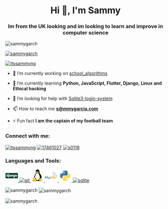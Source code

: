 <h1 align="center">Hi 👋, I'm Sammy</h1>
<h3 align="center">Im from the UK looking and im looking to learn and improve in computer science</h3>

<p align="left"> <img src="https://komarev.com/ghpvc/?username=sammygarch&label=Profile%20views&color=f40b0b&style=plastic" alt="sammygarch" /> </p>

<p align="left"> <a href="https://github.com/ryo-ma/github-profile-trophy"><img src="https://github-profile-trophy.vercel.app/?username=sammygarch" alt="sammygarch" /></a> </p>

<p align="left"> <a href="https://twitter.com/itssammyng" target="blank"><img src="https://img.shields.io/twitter/follow/itssammyng?logo=twitter&style=for-the-badge" alt="itssammyng" /></a> </p>

- 🔭 I’m currently working on [school_algorithms](https://github.com/Sammygarch/school_algorithms)

- 🌱 I’m currently learning **Python, JavaScript, Flutter, Django, Linux and Ethical hacking**

- 🤝 I’m looking for help with [Sqlite3-login-system](https://github.com/Sammygarch/Sqlite3-login-system)

- 📫 How to reach me **s@mmygarcia.com**

- ⚡ Fun fact **I am the captain of my football team**

<h3 align="left">Connect with me:</h3>
<p align="left">
<a href="https://twitter.com/itssammyng" target="blank"><img align="center" src="https://raw.githubusercontent.com/rahuldkjain/github-profile-readme-generator/master/src/images/icons/Social/twitter.svg" alt="itssammyng" height="30" width="40" /></a>
<a href="https://stackoverflow.com/users/17461027" target="blank"><img align="center" src="https://raw.githubusercontent.com/rahuldkjain/github-profile-readme-generator/master/src/images/icons/Social/stack-overflow.svg" alt="17461027" height="30" width="40" /></a>
<a href="https://www.hackerrank.com/s0118" target="blank"><img align="center" src="https://raw.githubusercontent.com/rahuldkjain/github-profile-readme-generator/master/src/images/icons/Social/hackerrank.svg" alt="s0118" height="30" width="40" /></a>
</p>

<h3 align="left">Languages and Tools:</h3>
<p align="left"> <a href="https://www.djangoproject.com/" target="_blank" rel="noreferrer"> <img src="https://raw.githubusercontent.com/devicons/devicon/master/icons/django/django-original.svg" alt="django" width="40" height="40"/> </a> <a href="https://git-scm.com/" target="_blank" rel="noreferrer"> <img src="https://www.vectorlogo.zone/logos/git-scm/git-scm-icon.svg" alt="git" width="40" height="40"/> </a> <a href="https://www.linux.org/" target="_blank" rel="noreferrer"> <img src="https://raw.githubusercontent.com/devicons/devicon/master/icons/linux/linux-original.svg" alt="linux" width="40" height="40"/> </a> <a href="https://www.mysql.com/" target="_blank" rel="noreferrer"> <img src="https://raw.githubusercontent.com/devicons/devicon/master/icons/mysql/mysql-original-wordmark.svg" alt="mysql" width="40" height="40"/> </a> <a href="https://www.python.org" target="_blank" rel="noreferrer"> <img src="https://raw.githubusercontent.com/devicons/devicon/master/icons/python/python-original.svg" alt="python" width="40" height="40"/> </a> <a href="https://www.sqlite.org/" target="_blank" rel="noreferrer"> <img src="https://www.vectorlogo.zone/logos/sqlite/sqlite-icon.svg" alt="sqlite" width="40" height="40"/> </a> </p>

<p><img align="left" src="https://github-readme-stats.vercel.app/api/top-langs?username=sammygarch&show_icons=true&locale=en&layout=compact" alt="sammygarch" /></p>

<p>&nbsp;<img align="center" src="https://github-readme-stats.vercel.app/api?username=sammygarch&show_icons=true&locale=en" alt="sammygarch" /></p>

<p><img align="center" src="https://github-readme-streak-stats.herokuapp.com/?user=sammygarch&" alt="sammygarch" /></p>
